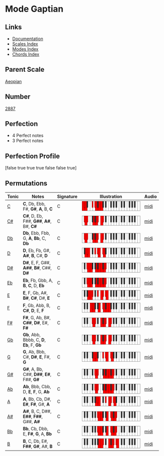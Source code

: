 # Mode Gaptian

## Links

- [Documentation](index.md)
- [Scales Index](Scales.md)
- [Modes Index](Modes.md)
- [Chords Index](Chords.md)

## Parent Scale

[Aeopian](ScaleAeopian.md)

## Number

[2887](https://ianring.com/musictheory/scales/2887)

## Perfection

- 4 Perfect notes
- 3 Perfect notes

## Perfection Profile

[false true true true false false true]

## Permutations

| Tonic | Notes | Signature | Illustration | Audio |
|-------|-------|-----------|--------------|-------|
| [C](ModeCNaturalGaptian.md) | **C**, Db, Ebb, F#, **G#**, **A**, B, **C** | C | ![CNaturalGaptian](ModeCNaturalGaptian.png) | [midi](https://github.com/edipermadi/music/blob/main/docs/ModeCNaturalGaptian.mid?raw=true) |
| [C#](ModeCSharpGaptian.md) | **C#**, D, Eb, F##, **G##**, **A#**, B#, **C#** | C | ![CSharpGaptian](ModeCSharpGaptian.png) | [midi](https://github.com/edipermadi/music/blob/main/docs/ModeCSharpGaptian.mid?raw=true) |
| [Db](ModeDFlatGaptian.md) | **Db**, Ebb, Fbb, G, **A**, **Bb**, C, **Db** | C | ![DFlatGaptian](ModeDFlatGaptian.png) | [midi](https://github.com/edipermadi/music/blob/main/docs/ModeDFlatGaptian.mid?raw=true) |
| [D](ModeDNaturalGaptian.md) | **D**, Eb, Fb, G#, **A#**, **B**, C#, **D** | C | ![DNaturalGaptian](ModeDNaturalGaptian.png) | [midi](https://github.com/edipermadi/music/blob/main/docs/ModeDNaturalGaptian.mid?raw=true) |
| [D#](ModeDSharpGaptian.md) | **D#**, E, F, G##, **A##**, **B#**, C##, **D#** | C | ![DSharpGaptian](ModeDSharpGaptian.png) | [midi](https://github.com/edipermadi/music/blob/main/docs/ModeDSharpGaptian.mid?raw=true) |
| [Eb](ModeEFlatGaptian.md) | **Eb**, Fb, Gbb, A, **B**, **C**, D, **Eb** | C | ![EFlatGaptian](ModeEFlatGaptian.png) | [midi](https://github.com/edipermadi/music/blob/main/docs/ModeEFlatGaptian.mid?raw=true) |
| [E](ModeENaturalGaptian.md) | **E**, F, Gb, A#, **B#**, **C#**, D#, **E** | C | ![ENaturalGaptian](ModeENaturalGaptian.png) | [midi](https://github.com/edipermadi/music/blob/main/docs/ModeENaturalGaptian.mid?raw=true) |
| [F](ModeFNaturalGaptian.md) | **F**, Gb, Abb, B, **C#**, **D**, E, **F** | C | ![FNaturalGaptian](ModeFNaturalGaptian.png) | [midi](https://github.com/edipermadi/music/blob/main/docs/ModeFNaturalGaptian.mid?raw=true) |
| [F#](ModeFSharpGaptian.md) | **F#**, G, Ab, B#, **C##**, **D#**, E#, **F#** | C | ![FSharpGaptian](ModeFSharpGaptian.png) | [midi](https://github.com/edipermadi/music/blob/main/docs/ModeFSharpGaptian.mid?raw=true) |
| [Gb](ModeGFlatGaptian.md) | **Gb**, Abb, Bbbb, C, **D**, **Eb**, F, **Gb** | C | ![GFlatGaptian](ModeGFlatGaptian.png) | [midi](https://github.com/edipermadi/music/blob/main/docs/ModeGFlatGaptian.mid?raw=true) |
| [G](ModeGNaturalGaptian.md) | **G**, Ab, Bbb, C#, **D#**, **E**, F#, **G** | C | ![GNaturalGaptian](ModeGNaturalGaptian.png) | [midi](https://github.com/edipermadi/music/blob/main/docs/ModeGNaturalGaptian.mid?raw=true) |
| [G#](ModeGSharpGaptian.md) | **G#**, A, Bb, C##, **D##**, **E#**, F##, **G#** | C | ![GSharpGaptian](ModeGSharpGaptian.png) | [midi](https://github.com/edipermadi/music/blob/main/docs/ModeGSharpGaptian.mid?raw=true) |
| [Ab](ModeAFlatGaptian.md) | **Ab**, Bbb, Cbb, D, **E**, **F**, G, **Ab** | C | ![AFlatGaptian](ModeAFlatGaptian.png) | [midi](https://github.com/edipermadi/music/blob/main/docs/ModeAFlatGaptian.mid?raw=true) |
| [A](ModeANaturalGaptian.md) | **A**, Bb, Cb, D#, **E#**, **F#**, G#, **A** | C | ![ANaturalGaptian](ModeANaturalGaptian.png) | [midi](https://github.com/edipermadi/music/blob/main/docs/ModeANaturalGaptian.mid?raw=true) |
| [A#](ModeASharpGaptian.md) | **A#**, B, C, D##, **E##**, **F##**, G##, **A#** | C | ![ASharpGaptian](ModeASharpGaptian.png) | [midi](https://github.com/edipermadi/music/blob/main/docs/ModeASharpGaptian.mid?raw=true) |
| [Bb](ModeBFlatGaptian.md) | **Bb**, Cb, Dbb, E, **F#**, **G**, A, **Bb** | C | ![BFlatGaptian](ModeBFlatGaptian.png) | [midi](https://github.com/edipermadi/music/blob/main/docs/ModeBFlatGaptian.mid?raw=true) |
| [B](ModeBNaturalGaptian.md) | **B**, C, Db, E#, **F##**, **G#**, A#, **B** | C | ![BNaturalGaptian](ModeBNaturalGaptian.png) | [midi](https://github.com/edipermadi/music/blob/main/docs/ModeBNaturalGaptian.mid?raw=true) |
